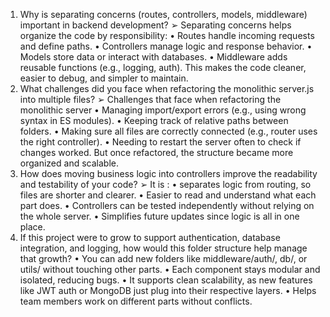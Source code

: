 1. Why is separating concerns (routes, controllers, models, middleware) important in backend 
development? 
➢ Separating concerns helps organize the code by responsibility: 
• Routes handle incoming requests and define paths. 
• Controllers manage logic and response behavior. 
• Models store data or interact with databases. 
• Middleware adds reusable functions (e.g., logging, auth). 
This makes the code cleaner, easier to debug, and simpler to maintain. 
2. What challenges did you face when refactoring the monolithic server.js into multiple files? 
➢ Challenges that face when refactoring the monolithic server 
• Managing import/export errors (e.g., using wrong syntax in ES modules). 
• Keeping track of relative paths between folders. 
• Making sure all files are correctly connected (e.g., router uses the right controller). 
• Needing to restart the server often to check if changes worked. 
But once refactored, the structure became more organized and scalable. 
3. How does moving business logic into controllers improve the readability and testability of 
your code? 
➢ It is : 
• separates logic from routing, so files are shorter and clearer. 
• Easier to read and understand what each part does. 
• Controllers can be tested independently without relying on the whole server. 
• Simplifies future updates since logic is all in one place. 
4. If this project were to grow to support authentication, database integration, and logging, how 
would this folder structure help manage that growth? 
• You can add new folders like middleware/auth/, db/, or utils/ without touching other 
parts. 
• Each component stays modular and isolated, reducing bugs. 
• It supports clean scalability, as new features like JWT auth or MongoDB just plug into 
their respective layers. 
• Helps team members work on different parts without conflicts. 